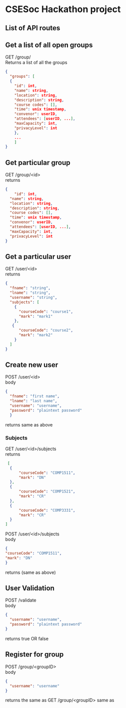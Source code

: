 # CSESoc Hackathon project

## List of API routes
## Get a list of all open groups
GET /group/  
Returns a list of all the groups

```json
{
  "groups": [
  {
    "id": int,
    "name": string,
    "location": string,
    "description": string,
    "course codes": [],
    "time": unix timestamp,
    "convenor": userID,
    "attendees": [userID, ...],
    "maxCapacity": int,
    "privacyLevel": int
    },
    ...
    ]
}
```
## Get particular group
GET /group/\<id\>  
returns  

```json
{
    "id": int,
  "name": string,
  "location": string,
  "description": string,
  "course codes": [],
  "time": unix timestamp,
  "convenor": userID,
  "attendees": [userID, ...],
  "maxCapacity": int,
  "privacyLevel": int
}
```

## Get a particular user
GET /user/\<id\>  
returns
  
```json
{
  "fname": "string",
  "lname": "string",
  "username": "string",
  "subjects": [
    {
      "courseCode": "course1",
      "mark": "mark1"
    },
   {
      "courseCode": "course2",
      "mark": "mark2"
    }
  ]
}
```
  
  ## Create new user
  POST /user/\<id\>  
  body
  
  ```json
  {
    "fname": "first name",
    "lname": "last name",
    "username": "username",
    "password": "plaintext password"
    }
  ```
  returns
  same as above
  
  ### Subjects
  GET /user/\<id\>/subjects  
  returns
  
  ```json
   [
    {
        "courseCode": "COMP1511",
        "mark": "DN"
    },
    {
        "courseCode": "COMP1521",
        "mark": "CR"
    },
    {
        "courseCode": "COMP3331",
        "mark": "CR"
    }
]
```
  
POST /user/\<id\>/subjects  
body

  ```json
{
  "courseCode": "COMP1511",
  "mark": "DN"
}
  ```
returns
(same as above)

## User Validation
POST /validate   
body
```json
{
  "username": "username",
  "password": "plaintext password"
}
```
returns
true OR false

## Register for group
POST /group/\<groupID\>  
body

```json
{
  "username": "username"
}
```

returns the same as GET /group/\<groupID\>
same as 
